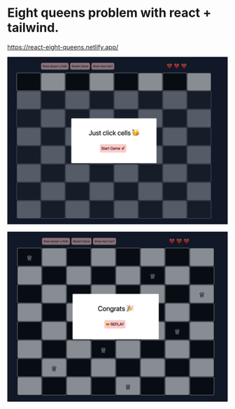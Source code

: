 # Eight queens problem with react + tailwind.

https://react-eight-queens.netlify.app/

![](screens/1.png)

![](screens/2.png)
